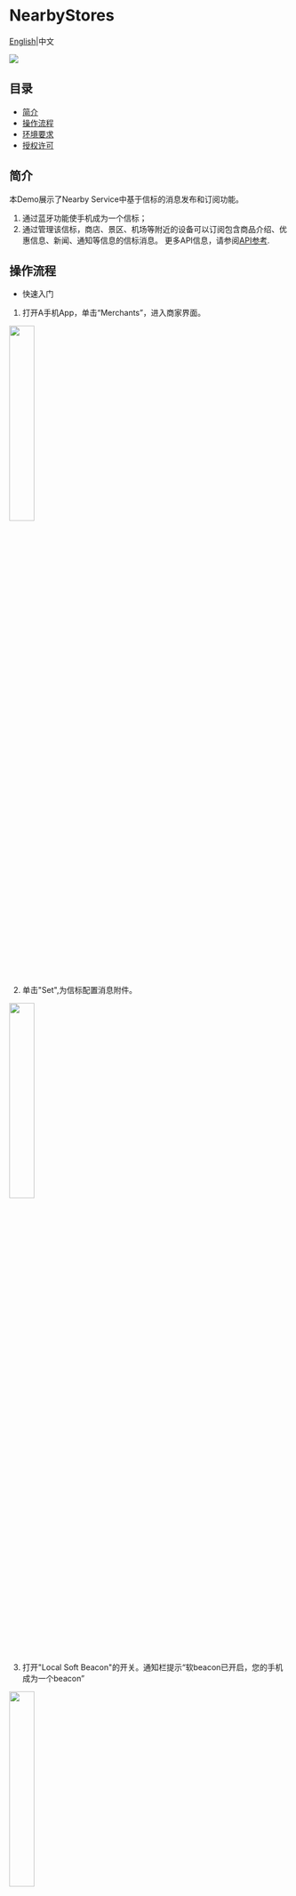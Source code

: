 # NearbyStores
[English](https://github.com/HMS-Core/hms-nearby-demo/tree/master/NearbyStores)|中文

[![](https://camo.githubusercontent.com/ce1c195eb2524e4e67a2e74bf6e9619555aa0913/68747470733a2f2f696d672e736869656c64732e696f2f62616467652f446f63732d686d736775696465732d627269676874677265656e)](https://developer.huawei.com/consumer/cn/doc/development/HMSCore-Guides/introduction-0000001050040566)

## 目录
 * [简介](#简介)
 * [操作流程](#操作流程)
 * [环境要求](#环境要求)
 * [授权许可](#授权许可)

## 简介
本Demo展示了Nearby Service中基于信标的消息发布和订阅功能。
1. 通过蓝牙功能使手机成为一个信标；
2. 通过管理该信标，商店、景区、机场等附近的设备可以订阅包含商品介绍、优惠信息、新闻、通知等信息的信标消息。
更多API信息，请参阅[API参考](https://developer.huawei.com/consumer/cn/doc/HMSCore-References/common-interface-0000001050151532).

## 操作流程
* 快速入门
1. 打开A手机App，单击“Merchants”，进入商家界面。
<img src="https://github.com/HMS-Core/hms-nearby-demo/blob/master/NearbyStores/Result_1.jpg" width = 30% height = 30% /> 

2. 单击"Set",为信标配置消息附件。
<img src="https://github.com/HMS-Core/hms-nearby-demo/blob/master/NearbyStores/Result_3.jpg" width = 30% height = 30% />

3. 打开"Local Soft Beacon"的开关。通知栏提示“软beacon已开启，您的手机成为一个beacon”
<img src="https://github.com/HMS-Core/hms-nearby-demo/blob/master/NearbyStores/Result_2.jpg" width = 30% height = 30% /> 

4. 您也可以通过单击“Unregistered Beacon nearby”列表中找到的蓝牙信标进行注册，并进行信标附件配置等操作。

5. 您可以单击“Registered Beacon in Your Project”列表中已注册的蓝牙信标。单击某个蓝牙信标可查看更多信息，并进行信标附件配置等操作。

6. 打开B手机App,单击“Consumer”。您就可以体验有趣的消息了！
<img src="https://github.com/HMS-Core/hms-nearby-demo/blob/master/NearbyStores/Result_4.jpg" width = 30% height = 30% /> 

>说明：本demo为了方便用户使用，已经把将相应的账号认证文件直接置于代码之中。如果需要更新自己的账号认证文件，您可以按照以下步骤操作：
>1. 成为开发者。注册[华为帐号](https://developer.huawei.com/consumer/cn/)。
>2. 创建应用。参考[开发准备](https://developer.huawei.com/consumer/cn/doc/development/HMSCore-Guides/config-agc-0000001050040578)创建应用并开启Nearby Service。
>3. 创建服务帐户密钥并下载JSON文件。登录HUAWEI Developer，单击“管理中心”，进入“ HMS API服务>凭证”，选择已创建的应用程序项目，将光标移至“创建凭据”，然后单击“服务帐户密钥”。输入服务帐户密钥的信息，然后单击“创建并下载JSON”以下载JSON文件。
>4. 替换代码中JSON文件。具体路径为NearbyStores\app\src\main\assets。

## 环境要求
推荐使用Android Studio 3.0及以上版本。

## 授权许可
NearbyStores示例代码经过 [Apache 2.0 授权许可](http://www.apache.org/licenses/LICENSE-2.0)。
